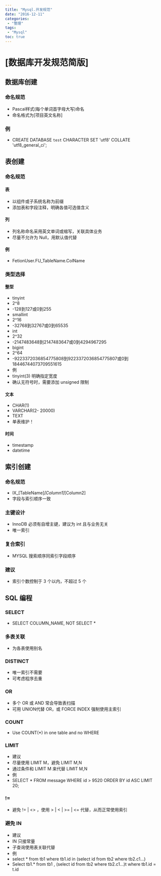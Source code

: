 ```yaml
---
title: "Mysql.开发规范"
date: "2016-12-11"
categories:
 - "整理"
tags:
 - "Mysql"
toc: true
---
```



# [数据库开发规范简版]
## 数据库创建
### 命名规范
- Pascal样式(每个单词首字母大写)命名
- 命名格式为[项目英文名称]
### 例
- CREATE DATABASE `test` CHARACTER SET 'utf8' COLLATE 'utf8_general_ci';

## 表创建
### 命名规范
#### 表
- 以组件或子系统名称为前缀
- 添加表和字段注释，明确各值可选值含义
#### 列
- 列名称命名采用英文单词或缩写，关联具体业务
- 尽量不允许为 Null，用默认值代替
#### 例
- FetionUser.FU_TableName.ColName

### 类型选择
#### 整型
- tinyint
- 2^8
- -128到127或0到255
- smallint
- 2^16
- -32768到32767或0到65535
- int
- 2^32
- -2147483648到2147483647或0到4294967295
- bigint
- 2^64
- -9223372036854775808到9223372036854775807或0到18446744073709551615
- 例
- tinyint(3) 明确指定宽度
- 确认无符号时，需要添加 unsigned 限制

#### 文本
- CHAR(1)
- VARCHAR(2- 20000)
- TEXT
- 单表维护！

#### 时间
- timestamp
- datetime


## 索引创建
### 命名规范
- IX_[TableName]_[Column1]_[Column2]
- 字段与索引顺序一致

### 主键设计
- InnoDB 必须有自增主键，建议为 int 且与业务无关
- 唯一索引

### 复合索引
- MYSQL 搜索顺序同索引字段顺序

### 建议
- 索引个数控制于 3 个以内，不超过 5 个


## SQL 编程
### SELECT
- SELECT COLUMN_NAME, NOT SELECT *

### 多表关联
- 为各表使用别名

### DISTINCT
- 唯一索引不需要
- 可考虑程序去重

### OR
- 多个 OR 或 AND 常会导致表扫描
- 可用 UNION代替 OR，或 FORCE INDEX 强制使用主索引

### COUNT
- Use COUNT(*) in one table and no WHERE

### LIMIT
- 建议
- 尽量使用 LIMIT M，避免 LIMIT M,N
- 通过条件和 LIMIT M 来代替 LIMIT M,N
- 例
- SELECT * FROM message WHERE id > 9520 ORDER BY id ASC LIMIT 20;

### !=
- 避免 != | <> ，使用 > | < | >= | <= 代替，从而正常使用索引

### 避免 IN
- 建议
- IN 只接常量
- 子查询使用表关联代替
- 例
- select * from tb1 where tb1.id in (select id from tb2 where tb2.c1…)
- Select tb1.* from tb1 , (select id from tb2 where tb2.c1…)t where tb1.id = t.id
